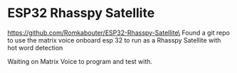 
# ESP32 Rhasspy Satellite
https://github.com/Romkabouter/ESP32-Rhasspy-Satellite\
Found a git repo to use the matrix voice onboard esp 32 to run as a Rhasspy Satellite with hot word detection

Waiting on Matrix Voice to program and test with.


